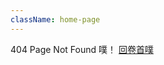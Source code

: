 ```yaml
---
className: home-page
---
```


404 Page Not Found 噗！
[回卷首噗](./)
<!-- 炸了嘿嘿
<style>
    body{
        background: #eee;
        color: white;
        font-size: 10em;
        font-weight: 700;
    }
    a{
        font-size: 4em;
    }
    .bg1{
        background: radial-gradient(circle at center, rgba(255, 255, 255, 0.3) 2px, rgba(255, 255, 255, 0.1) 3px) 3px 3px, url('/images/404_1.jpg');
        background-size: 6px 6px, cover;
    }
    .bg2{
        background: radial-gradient(circle at center, rgba(255, 255, 255, 0.3) 2px, rgba(255, 255, 255, 0.1) 3px) 3px 3px, url('/images/404_2.jpg');
        background-size: 6px 6px, cover;
    }
    .bg3{
        background: radial-gradient(circle at center, rgba(255, 255, 255, 0.3) 2px, rgba(255, 255, 255, 0.1) 3px) 3px 3px, url('/images/404_3.jpg');
        background-size: 6px 6px, cover;
    }
    .bg4{
        background: radial-gradient(circle at center, rgba(255, 255, 255, 0.3) 2px, rgba(255, 255, 255, 0.1) 3px) 3px 3px, url('/images/404_4.jpg');
        background-size: 6px 6px, cover;
    }
</style>
<script>
function addClass() { 
    var b = document.getElementsByTagName("body")[0]; 
    var a = Math.ceil(Math.random() * 4)
    a ="bg" + a
    b.className += a; 
}
</script>
-->